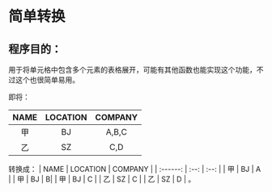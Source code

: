 # 简单转换

## 程序目的：

用于将单元格中包含多个元素的表格展开，可能有其他函数也能实现这个功能，不过这个也很简单易用。

即将：

| NAME |  LOCATION    |   COMPANY   |
| :---------------------: | :--: | :--: |
|                甲         |  BJ    |   A,B,C   |
|     乙     |    SZ  |    C,D  |

转换成：
| NAME  |  LOCATION    |   COMPANY   |
| :------: | :--: | :--: |
|   甲    |  BJ    |   A   |
| 甲  |  BJ    |   B|
|    甲   |  BJ    |   C |
|     乙     |    SZ  |    C |
|     乙     |    SZ  |    D  |
。

